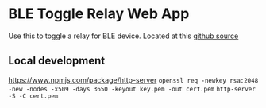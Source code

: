 # BLE Toggle Relay Web App

Use this to toggle a relay for BLE device. Located at this [github source](https://github.com/skittleson/BluetoothRelayToggle)

## Local development

https://www.npmjs.com/package/http-server
`openssl req -newkey rsa:2048 -new -nodes -x509 -days 3650 -keyout key.pem -out cert.pem`
`http-server -S -C cert.pem`
